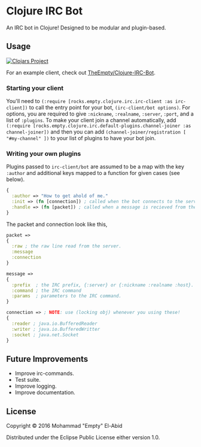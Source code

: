 # Clojure IRC Bot

An IRC bot in Clojure! Designed to be modular and plugin-based.

## Usage

[![Clojars Project](http://clojars.org/irc-bot/latest-version.svg)](http://clojars.org/irc-bot)

For an example client, check out [TheEmpty/Clojure-IRC-Bot](https://github.com/TheEmpty/Clojure-IRC-Bot).


### Starting your client
You'll need to `(:require [rocks.empty.clojure.irc.irc-client :as irc-client])` to call
the entry point for your bot, `(irc-client/bot options)`. For options, you are required
to give `:nickname`, `:realname`, `:server`, `:port`, and a list of `:plugins`.
To make your client join a channel automatically, add
`(:require [rocks.empty.clojure.irc.default-plugins.channel-joiner :as channel-joiner])`
and then you can add
`(channel-joiner/registration [ "#my-channel" ])` to your list of plugins to have your bot join.


### Writing your own plugins
Plugins passed to `irc-client/bot` are assumed to be a map with the key `:author`
and additional keys mapped to a function for given cases (see below).

```clojure
{
  :author => "How to get ahold of me."
  :init => (fn [connection]) ; called when the bot connects to the server.
  :handle => (fn [packet]) ; called when a message is recieved from the server.
}
```

The packet and connection look like this,

```clojure
packet =>
{
  :raw ; the raw line read from the server.
  :message
  :connection
}

message =>
{
  :prefix  ; the IRC prefix, {:server} or {:nickname :realname :host}.
  :command ; the IRC command
  :params  ; parameters to the IRC command.
}

connection => ; NOTE: use (locking obj) whenever you using these!
{
  :reader ; java.io.BufferedReader
  :writer ; java.io.BufferedWritter
  :socket ; java.net.Socket
}

```


## Future Improvements

* Improve irc-commands.
* Test suite.
* Improve logging.
* Improve documentation.

## License

Copyright © 2016 Mohammad "Empty" El-Abid

Distributed under the Eclipse Public License either version 1.0.
